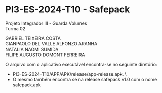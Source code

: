 # PI3-ES-2024-T10 - Safepack

Projeto Integrador III - Guarda Volumes \
Turma 02

GABRIEL TEIXEIRA COSTA \
GIANPAOLO DEL VALLE ALFONZO ARANHA \
NATALIA NAOMI SUMIDA \
FILIPE AUGUSTO DOMONT FERREIRA 

O arquivo com o aplicativo executável encontra-se no seguinte diretório:  
 - PI3-ES-2024-T10/APP/APK/release/app-release.apk. \
 - O mesmo também encontra se na release safepack v1.0 com o nome safepack.apk


